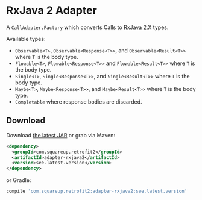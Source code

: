 RxJava 2 Adapter
==============

A `CallAdapter.Factory` which converts Calls to [RxJava 2.X][1] types.

Available types:

 * `Observable<T>`, `Observable<Response<T>>`, and `Observable<Result<T>>` where `T` is the body type.
 * `Flowable<T>`, `Flowable<Response<T>>` and `Flowable<Result<T>>` where `T` is the body type.
 * `Single<T>`, `Single<Response<T>>`, and `Single<Result<T>>`  where `T` is the body type.
 * `Maybe<T>`, `Maybe<Response<T>>`, and `Maybe<Result<T>>`  where `T` is the body type.
 * `Completable` where response bodies are discarded.

Download
--------

Download [the latest JAR][2] or grab via Maven:
```xml
<dependency>
  <groupId>com.squareup.retrofit2</groupId>
  <artifactId>adapter-rxjava2</artifactId>
  <version>see.latest.version</version>
</dependency>
```
or Gradle:
```groovy
compile 'com.squareup.retrofit2:adapter-rxjava2:see.latest.version'
```

 [1]: https://github.com/ReactiveX/RxJava
 [2]: https://search.maven.org/remote_content?g=com.squareup.retrofit2&a=adapter-rxjava2&v=LATEST
